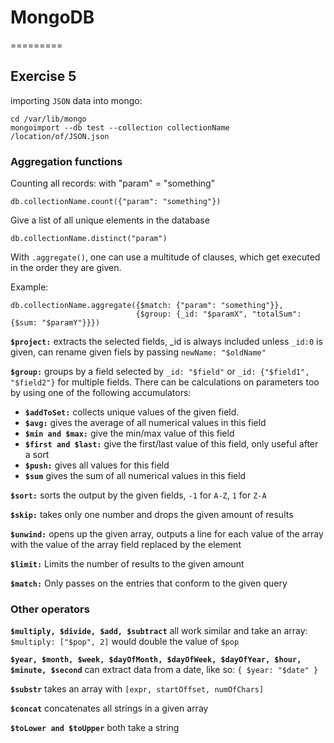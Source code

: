 # MongoDB
=========

## Exercise 5

importing `JSON` data into mongo:

    cd /var/lib/mongo
    mongoimport --db test --collection collectionName /location/of/JSON.json

### Aggregation functions

Counting all records: with "param" = "something"

    db.collectionName.count({"param": "something"})

Give a list of all unique elements in the database

    db.collectionName.distinct("param")

With `.aggregate()`, one can use a multitude of clauses, which get executed in the order they are given.

Example:

    db.collectionName.aggregate({$match: {"param": "something"}},
                                {$group: {_id: "$paramX", "totalSum": {$sum: "$paramY"}}})

**`$project:`** extracts the selected fields, _id is always included unless `_id:0` is given, can rename given fiels by passing `newName: "$oldName"`

**`$group:`** groups by a field selected by `_id: "$field"` or `_id: {"$field1", "$field2"}` for multiple fields.
There can be calculations on parameters too by using one of the following accumulators:

 * **`$addToSet:`** collects unique values of the given field.
 * **`$avg:`** gives the average of all numerical values in this field
 * **`$min and $max:`** give the min/max value of this field
 * **`$first and $last:`** give the first/last value of this field, only useful after a sort
 * **`$push:`** gives all values for this field
 * **`$sum`** gives the sum of all numerical values in this field

**`$sort:`** sorts the output by the given fields, `-1` for `A-Z`, `1` for `Z-A`

**`$skip:`** takes only one number and drops the given amount of results

**`$unwind:`** opens up the given array, outputs a line for each value of the array with the value of the array field replaced by the element

**`$limit:`** Limits the number of results to the given amount

**`$match:`** Only passes on the entries that conform to the given query

### Other operators

**`$multiply, $divide, $add, $subtract`** all work similar and take an array: `$multiply: ["$pop", 2]` would double the value of `$pop`

**`$year, $month, $week, $dayOfMonth, $dayOfWeek, $dayOfYear, $hour, $minute, $second`** can extract data from a date, like so: `{ $year: "$date" }`

**`$substr`** takes an array with `[expr, startOffset, numOfChars]`

**`$concat`** concatenates all strings in a given array

**`$toLower and $toUpper`** both take a string